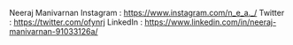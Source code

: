 Neeraj Manivarnan
Instagram : https://www.instagram.com/n_e_a._/
Twitter  : https://twitter.com/ofynrj
LinkedIn : https://www.linkedin.com/in/neeraj-manivarnan-91033126a/


<!---
neerajmanivarnan/neerajmanivarnan is a ✨ special ✨ repository because its `README.md` (this file) appears on your GitHub profile.
You can click the Preview link to take a look at your changes.
--->
